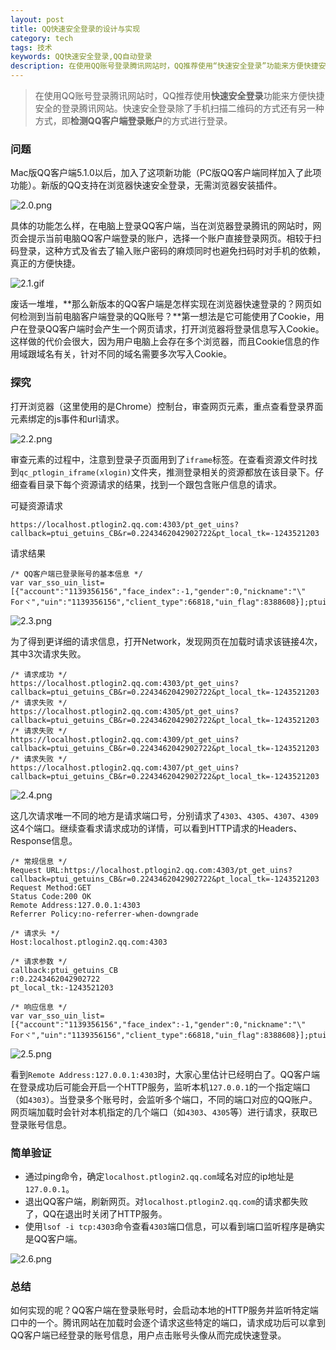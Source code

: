 ```yaml
---
layout: post
title: QQ快速安全登录的设计与实现
category: tech
tags: 技术
keywords: QQ快速安全登录,QQ自动登录
description: 在使用QQ账号登录腾讯网站时，QQ推荐使用“快速安全登录”功能来方便快捷安全的登录腾讯网站。快速安全登录除了手机扫描二维码的方式还有另一种方式，即“检测QQ客户端登录账户”的方式进行登录。
---
```


> 在使用QQ账号登录腾讯网站时，QQ推荐使用**快速安全登录**功能来方便快捷安全的登录腾讯网站。快速安全登录除了手机扫描二维码的方式还有另一种方式，即**检测QQ客户端登录账户**的方式进行登录。

### 问题

Mac版QQ客户端5.1.0以后，加入了这项新功能（PC版QQ客户端同样加入了此项功能）。新版的QQ支持在浏览器快速安全登录，无需浏览器安装插件。  


![2.0.png](http://upload-images.jianshu.io/upload_images/439444-0e0d3570c287bd75.png?imageMogr2/auto-orient/strip%7CimageView2/2/w/1240)


具体的功能怎么样，在电脑上登录QQ客户端，当在浏览器登录腾讯的网站时，网页会提示当前电脑QQ客户端登录的账户，选择一个账户直接登录网页。相较于扫码登录，这种方式及省去了输入账户密码的麻烦同时也避免扫码时对手机的依赖，真正的方便快捷。


![2.1.gif](http://upload-images.jianshu.io/upload_images/439444-0433297279ed8ca9.gif?imageMogr2/auto-orient/strip)


废话一堆堆，**那么新版本的QQ客户端是怎样实现在浏览器快速登录的？网页如何检测到当前电脑客户端登录的QQ账号？**第一想法是它可能使用了Cookie，用户在登录QQ客户端时会产生一个网页请求，打开浏览器将登录信息写入Cookie。这样做的代价会很大，因为用户电脑上会存在多个浏览器，而且Cookie信息的作用域跟域名有关，针对不同的域名需要多次写入Cookie。
### 探究
打开浏览器（这里使用的是Chrome）控制台，审查网页元素，重点查看登录界面元素绑定的js事件和url请求。

![2.2.png](http://upload-images.jianshu.io/upload_images/439444-7560cc8ac3fa78da.png?imageMogr2/auto-orient/strip%7CimageView2/2/w/1240)

审查元素的过程中，注意到登录子页面用到了`iframe`标签。在查看资源文件时找到`qc_ptlogin_iframe(xlogin)`文件夹，推测登录相关的资源都放在该目录下。仔细查看目录下每个资源请求的结果，找到一个跟包含账户信息的请求。

可疑资源请求

```
https://localhost.ptlogin2.qq.com:4303/pt_get_uins?callback=ptui_getuins_CB&r=0.2243462042902722&pt_local_tk=-1243521203
```

请求结果

```
/* QQ客户端已登录账号的基本信息 */
var var_sso_uin_list=[{"account":"1139356156","face_index":-1,"gender":0,"nickname":"\" Forヾ","uin":"1139356156","client_type":66818,"uin_flag":8388608}];ptui_getuins_CB(var_sso_uin_list);
```

![2.3.png](http://upload-images.jianshu.io/upload_images/439444-8685e4a9ef5f3ef0.png?imageMogr2/auto-orient/strip%7CimageView2/2/w/1240)

为了得到更详细的请求信息，打开Network，发现网页在加载时请求该链接4次，其中3次请求失败。

```
/* 请求成功 */
https://localhost.ptlogin2.qq.com:4303/pt_get_uins?callback=ptui_getuins_CB&r=0.2243462042902722&pt_local_tk=-1243521203
/* 请求失败 */
https://localhost.ptlogin2.qq.com:4305/pt_get_uins?callback=ptui_getuins_CB&r=0.2243462042902722&pt_local_tk=-1243521203
/* 请求失败 */
https://localhost.ptlogin2.qq.com:4309/pt_get_uins?callback=ptui_getuins_CB&r=0.2243462042902722&pt_local_tk=-1243521203
/* 请求失败 */
https://localhost.ptlogin2.qq.com:4307/pt_get_uins?callback=ptui_getuins_CB&r=0.2243462042902722&pt_local_tk=-1243521203
```

![2.4.png](http://upload-images.jianshu.io/upload_images/439444-51cc9e44bf390a58.png?imageMogr2/auto-orient/strip%7CimageView2/2/w/1240)

这几次请求唯一不同的地方是请求端口号，分别请求了`4303`、`4305`、`4307`、`4309`这4个端口。继续查看求请求成功的详情，可以看到HTTP请求的Headers、Response信息。

```
/* 常规信息 */
Request URL:https://localhost.ptlogin2.qq.com:4303/pt_get_uins?callback=ptui_getuins_CB&r=0.2243462042902722&pt_local_tk=-1243521203
Request Method:GET
Status Code:200 OK
Remote Address:127.0.0.1:4303
Referrer Policy:no-referrer-when-downgrade

/* 请求头 */
Host:localhost.ptlogin2.qq.com:4303

/* 请求参数 */
callback:ptui_getuins_CB
r:0.2243462042902722
pt_local_tk:-1243521203

/* 响应信息 */
var var_sso_uin_list=[{"account":"1139356156","face_index":-1,"gender":0,"nickname":"\" Forヾ","uin":"1139356156","client_type":66818,"uin_flag":8388608}];ptui_getuins_CB(var_sso_uin_list);
```

![2.5.png](http://upload-images.jianshu.io/upload_images/439444-240cb0b7411da751.png?imageMogr2/auto-orient/strip%7CimageView2/2/w/1240)

看到`Remote Address:127.0.0.1:4303`时，大家心里估计已经明白了。QQ客户端在登录成功后可能会开启一个HTTP服务，监听本机`127.0.0.1`的一个指定端口（如`4303`）。当登录多个账号时，会监听多个端口，不同的端口对应的QQ账户。网页端加载时会针对本机指定的几个端口（如`4303`、`4305`等）进行请求，获取已登录账号信息。

### 简单验证
- 通过ping命令，确定`localhost.ptlogin2.qq.com`域名对应的ip地址是`127.0.0.1`。
- 退出QQ客户端，刷新网页。对`localhost.ptlogin2.qq.com`的请求都失败了，QQ在退出时关闭了HTTP服务。
- 使用`lsof -i tcp:4303`命令查看`4303`端口信息，可以看到端口监听程序是确实是QQ客户端。

![2.6.png](http://upload-images.jianshu.io/upload_images/439444-e39b1601d5800a63.png?imageMogr2/auto-orient/strip%7CimageView2/2/w/1240) 

### 总结
如何实现的呢？QQ客户端在登录账号时，会启动本地的HTTP服务并监听特定端口中的一个。腾讯网站在加载时会逐个请求这些特定的端口，请求成功后可以拿到QQ客户端已经登录的账号信息，用户点击账号头像从而完成快速登录。



